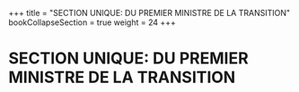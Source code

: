 +++
title = "SECTION UNIQUE: DU PREMIER MINISTRE DE LA TRANSITION"
bookCollapseSection = true
weight = 24
+++

# SECTION UNIQUE: DU PREMIER MINISTRE DE LA TRANSITION
